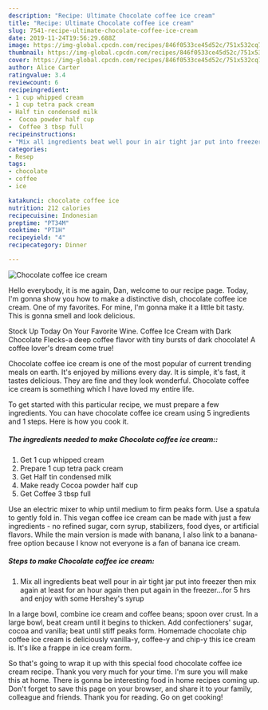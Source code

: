 ```yaml
---
description: "Recipe: Ultimate Chocolate coffee ice cream"
title: "Recipe: Ultimate Chocolate coffee ice cream"
slug: 7541-recipe-ultimate-chocolate-coffee-ice-cream
date: 2019-11-24T19:56:29.688Z
image: https://img-global.cpcdn.com/recipes/846f0533ce45d52c/751x532cq70/chocolate-coffee-ice-cream-recipe-main-photo.jpg
thumbnail: https://img-global.cpcdn.com/recipes/846f0533ce45d52c/751x532cq70/chocolate-coffee-ice-cream-recipe-main-photo.jpg
cover: https://img-global.cpcdn.com/recipes/846f0533ce45d52c/751x532cq70/chocolate-coffee-ice-cream-recipe-main-photo.jpg
author: Alice Carter
ratingvalue: 3.4
reviewcount: 6
recipeingredient:
- 1 cup whipped cream
- 1 cup tetra pack cream
- Half tin condensed milk
-  Cocoa powder half cup
-  Coffee 3 tbsp full
recipeinstructions:
- "Mix all ingredients beat well pour in air tight jar put into freezer then mix again at least for an hour again then put again in the freezer...for 5 hrs and enjoy with some Hershey&#39;s syrup"
categories:
- Resep
tags:
- chocolate
- coffee
- ice

katakunci: chocolate coffee ice
nutrition: 212 calories
recipecuisine: Indonesian
preptime: "PT34M"
cooktime: "PT1H"
recipeyield: "4"
recipecategory: Dinner

---
```



![Chocolate coffee ice cream](https://img-global.cpcdn.com/recipes/846f0533ce45d52c/751x532cq70/chocolate-coffee-ice-cream-recipe-main-photo.jpg)

Hello everybody, it is me again, Dan, welcome to our recipe page. Today, I'm gonna show you how to make a distinctive dish, chocolate coffee ice cream. One of my favorites. For mine, I'm gonna make it a little bit tasty. This is gonna smell and look delicious.

Stock Up Today On Your Favorite Wine. Coffee Ice Cream with Dark Chocolate Flecks-a deep coffee flavor with tiny bursts of dark chocolate! A coffee lover&#39;s dream come true!

Chocolate coffee ice cream is one of the most popular of current trending meals on earth. It's enjoyed by millions every day. It is simple, it's fast, it tastes delicious. They are fine and they look wonderful. Chocolate coffee ice cream is something which I have loved my entire life.


To get started with this particular recipe, we must prepare a few ingredients. You can have chocolate coffee ice cream using 5 ingredients and 1 steps. Here is how you cook it.

##### The ingredients needed to make Chocolate coffee ice cream::

1. Get 1 cup whipped cream
1. Prepare 1 cup tetra pack cream
1. Get Half tin condensed milk
1. Make ready  Cocoa powder half cup
1. Get  Coffee 3 tbsp full


Use an electric mixer to whip until medium to firm peaks form. Use a spatula to gently fold in. This vegan coffee ice cream can be made with just a few ingredients - no refined sugar, corn syrup, stabilizers, food dyes, or artificial flavors. While the main version is made with banana, I also link to a banana-free option because I know not everyone is a fan of banana ice cream. 

##### Steps to make Chocolate coffee ice cream:

1. Mix all ingredients beat well pour in air tight jar put into freezer then mix again at least for an hour again then put again in the freezer...for 5 hrs and enjoy with some Hershey&#39;s syrup


In a large bowl, combine ice cream and coffee beans; spoon over crust. In a large bowl, beat cream until it begins to thicken. Add confectioners&#39; sugar, cocoa and vanilla; beat until stiff peaks form. Homemade chocolate chip coffee ice cream is deliciously vanilla-y, coffee-y and chip-y this ice cream is. It&#39;s like a frappe in ice cream form. 

So that's going to wrap it up with this special food chocolate coffee ice cream recipe. Thank you very much for your time. I'm sure you will make this at home. There is gonna be interesting food in home recipes coming up. Don't forget to save this page on your browser, and share it to your family, colleague and friends. Thank you for reading. Go on get cooking!
